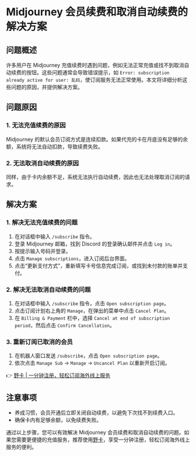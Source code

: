 # Midjourney 会员续费和取消自动续费的解决方案

## 问题概述
许多用户在 Midjourney 充值续费时遇到问题，例如无法正常充值或找不到取消自动续费的按钮。这些问题通常会导致错误提示，如 `Error: subscription already active for user: 乱码`，使订阅服务无法正常使用。本文将详细分析这些问题的原因，并提供解决方案。

## 问题原因

### 1. 无法充值续费的原因
Midjourney 的默认会员订阅方式是连续扣款。如果代充的卡在月底没有足够的余额，系统将无法自动扣款，导致续费失败。

### 2. 无法取消自动续费的原因
同样，由于卡内余额不足，系统无法执行自动续费，因此也无法处理取消订阅的请求。

## 解决方案

### 1. 解决无法充值续费的问题
1. 在对话框中输入 `/subscribe` 指令。
2. 登录 Midjourney 邮箱，找到 Discord 的登录确认邮件并点击 `Log in`。
3. 按提示输入号码并登录。
4. 点击 `Manage subscriptions`，进入订阅后台界面。
5. 点击“更新支付方式”，重新填写卡号信息完成订阅，或找到未付款的账单并支付。

### 2. 解决无法取消自动续费的问题
1. 在对话框中输入 `/subscribe` 指令，点击 `Open subscription page`。
2. 点击订阅计划右上角的 `Manage`，在弹出的菜单中点击 `Cancel Plan`。
3. 在 `Billing & Payment` 栏中，选择 `Cancel at end of subscription period`，然后点击 `Confirm Cancellation`。

### 3. 重新订阅已取消的会员
1. 在机器人窗口发送 `/subscribe`，点击 `Open subscription page`。
2. 依次点击 `Manage Sub` -> `Manage` -> `Uncancel Plan` 以重新开启订阅。

👉 [野卡 | 一分钟注册，轻松订阅海外线上服务](https://bbtdd.com/yeka)

## 注意事项
- 养成习惯，会员开通后立即关闭自动续费，以避免下次找不到续费入口。
- 确保卡内有足够余额，以免续费失败。

通过以上步骤，您可以有效解决 Midjourney 会员续费和取消自动续费的问题。如果您需要更便捷的充值服务，推荐使用[野卡](https://bbtdd.com/yeka)，享受一分钟注册，轻松订阅海外线上服务的便利。